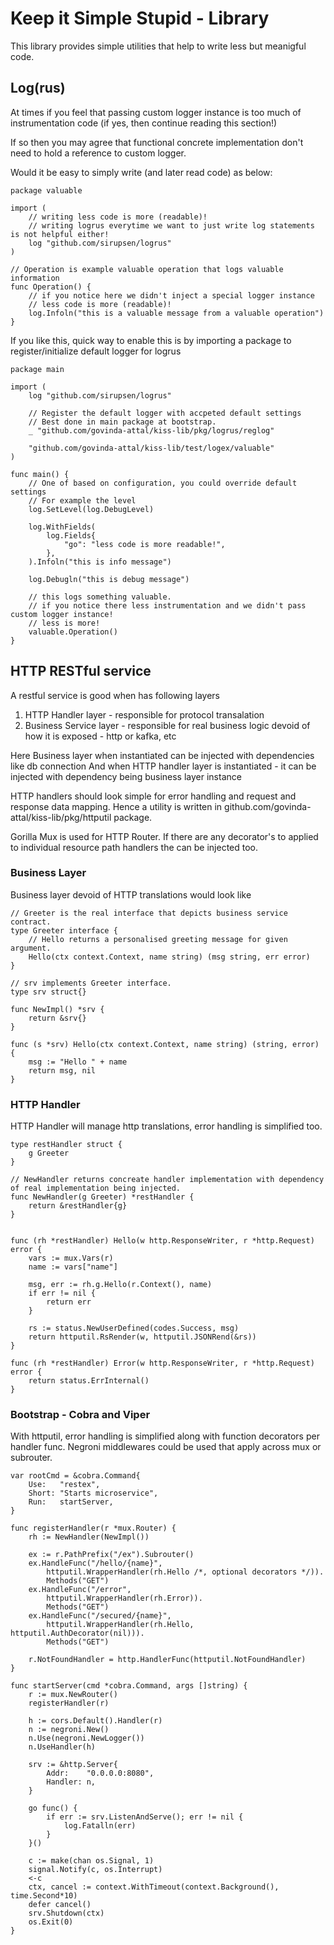# Keep it Simple Stupid - Library

This library provides simple utilities that help to write less but meanigful code.

## Log(rus)

At times if you feel that passing custom logger instance is too much of instrumentation code (if yes, then continue reading this section!)

If so then you may agree that functional concrete implementation don't need to hold a reference to custom logger.

Would it be easy to simply write (and later read code) as below:

```
package valuable

import (
	// writing less code is more (readable)!
	// writing logrus everytime we want to just write log statements is not helpful either!
	log "github.com/sirupsen/logrus"
)

// Operation is example valuable operation that logs valuable information
func Operation() {
	// if you notice here we didn't inject a special logger instance
	// less code is more (readable)!
	log.Infoln("this is a valuable message from a valuable operation")
}

```

If you like this, quick way to enable this is by importing a package to register/initialize default logger for logrus

```
package main

import (
	log "github.com/sirupsen/logrus"

	// Register the default logger with accpeted default settings
	// Best done in main package at bootstrap.
	_ "github.com/govinda-attal/kiss-lib/pkg/logrus/reglog"

	"github.com/govinda-attal/kiss-lib/test/logex/valuable"
)

func main() {
	// One of based on configuration, you could override default settings
	// For example the level
	log.SetLevel(log.DebugLevel)

	log.WithFields(
		log.Fields{
			"go": "less code is more readable!",
		},
	).Infoln("this is info message")

	log.Debugln("this is debug message")

	// this logs something valuable.
	// if you notice there less instrumentation and we didn't pass custom logger instance!
	// less is more!
	valuable.Operation()
}
```

## HTTP RESTful service

A restful service is good when has following layers

1. HTTP Handler layer - responsible for protocol transalation
2. Business Service layer - responsible for real business logic devoid of how it is exposed - http or kafka, etc

Here Business layer when instantiated can be injected with dependencies like db connection
And when HTTP handler layer is instantiated - it can be injected with dependency being business layer instance

HTTP handlers should look simple for error handling and request and response data mapping. Hence a utility is written in github.com/govinda-attal/kiss-lib/pkg/httputil package.

Gorilla Mux is used for HTTP Router.
If there are any decorator's to applied to individual resource path handlers the can be injected too.

### Business Layer 
Business layer devoid of HTTP translations would look like

```
// Greeter is the real interface that depicts business service contract.
type Greeter interface {
	// Hello returns a personalised greeting message for given argument.
	Hello(ctx context.Context, name string) (msg string, err error)
}

// srv implements Greeter interface.
type srv struct{}

func NewImpl() *srv {
	return &srv{}
}

func (s *srv) Hello(ctx context.Context, name string) (string, error) {
	msg := "Hello " + name
	return msg, nil
}

```

### HTTP Handler
HTTP Handler will manage http translations, error handling is simplified too.
```
type restHandler struct {
	g Greeter
}

// NewHandler returns concreate handler implementation with dependency of real implementation being injected.
func NewHandler(g Greeter) *restHandler {
	return &restHandler{g}
}


func (rh *restHandler) Hello(w http.ResponseWriter, r *http.Request) error {
	vars := mux.Vars(r)
	name := vars["name"]

	msg, err := rh.g.Hello(r.Context(), name)
	if err != nil {
		return err
	}

	rs := status.NewUserDefined(codes.Success, msg)
	return httputil.RsRender(w, httputil.JSONRend(&rs))
}

func (rh *restHandler) Error(w http.ResponseWriter, r *http.Request) error {
	return status.ErrInternal()
}

```

### Bootstrap - Cobra and Viper

With httputil, error handling is simplified along with function decorators per handler func.
Negroni middlewares could be used that apply across mux or subrouter.

```
var rootCmd = &cobra.Command{
	Use:   "restex",
	Short: "Starts microservice",
	Run:   startServer,
}

func registerHandler(r *mux.Router) {
	rh := NewHandler(NewImpl())

	ex := r.PathPrefix("/ex").Subrouter()
	ex.HandleFunc("/hello/{name}",
		httputil.WrapperHandler(rh.Hello /*, optional decorators */)).
		Methods("GET")
	ex.HandleFunc("/error",
		httputil.WrapperHandler(rh.Error)).
		Methods("GET")
	ex.HandleFunc("/secured/{name}",
		httputil.WrapperHandler(rh.Hello, httputil.AuthDecorator(nil))).
		Methods("GET")

	r.NotFoundHandler = http.HandlerFunc(httputil.NotFoundHandler)
}

func startServer(cmd *cobra.Command, args []string) {
	r := mux.NewRouter()
	registerHandler(r)

	h := cors.Default().Handler(r)
	n := negroni.New()
	n.Use(negroni.NewLogger())
	n.UseHandler(h)

	srv := &http.Server{
		Addr:    "0.0.0.0:8080",
		Handler: n,
	}

	go func() {
		if err := srv.ListenAndServe(); err != nil {
			log.Fatalln(err)
		}
	}()

	c := make(chan os.Signal, 1)
	signal.Notify(c, os.Interrupt)
	<-c
	ctx, cancel := context.WithTimeout(context.Background(), time.Second*10)
	defer cancel()
	srv.Shutdown(ctx)
	os.Exit(0)
}
```